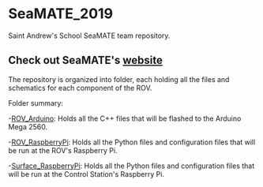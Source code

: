 # SeaMATE_2019

Saint Andrew's School SeaMATE team repository.

## Check out SeaMATE's [website](https://www.marinetech.org/) ##

The repository is organized into folder, each holding all the files and schematics for each component of the ROV.


Folder summary:

  -[ROV_Arduino](ROV_Arduino): Holds all the C++ files that will be flashed to the Arduino Mega 2560.
  
  -[ROV_RaspberryPi](ROV_RaspberryPi): Holds all the Python files and configuration files that will be run at the ROV's Raspberry Pi.
  
  -[Surface_RaspberryPi](Surface_RaspberryPi): Holds all the Python files and configuration files that will be run at the Control Station's Raspberry Pi.
